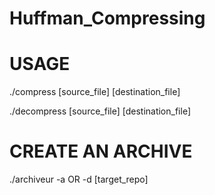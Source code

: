 # Huffman_Compressing


# USAGE

./compress [source_file] [destination_file]

./decompress [source_file] [destination_file]


# CREATE AN ARCHIVE

./archiveur -a OR -d [target_repo]

